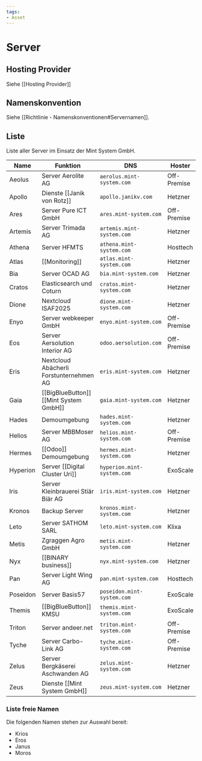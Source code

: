 ```yaml
---
tags:
- Asset
---
```

# Server

## Hosting Provider

Siehe [[Hosting Provider]]

## Namenskonvention

Siehe [[Richtlinie - Namenskonventionen#Servernamen]].

## Liste

Liste aller Server im Einsatz der Mint System GmbH.

| Name     | Funktion                                 | DNS                        | Hoster      |
| -------- | ---------------------------------------- | -------------------------- | ----------- |
| Aeolus   | Server Aerolite AG                       | `aerolus.mint-system.com`  | Off-Premise |
| Apollo   | Dienste [[Janik von Rotz]]               | `apollo.janikv.com`        | Hetzner     |
| Ares     | Server Pure ICT GmbH                     | `ares.mint-system.com`     | Off-Premise |
| Artemis  | Server Trimada AG                        | `artemis.mint-system.com`  | Hetzner     |
| Athena   | Server HFMTS                             | `athena.mint-system.com`   | Hosttech    |
| Atlas    | [[Monitoring]]                           | `atlas.mint-system.com`    | Hetzner     |
| Bia      | Server OCAD AG                           | `bia.mint-system.com`      | Hetzner     |
| Cratos   | Elasticsearch und Coturn                 | `cratos.mint-system.com`   | Hetzner     |
| Dione    | Nextcloud ISAF2025                       | `dione.mint-system.com`    | Hetzner     |
| Enyo     | Server webkeeper GmbH                    | `enyo.mint-system.com`     | Off-Premise |
| Eos      | Server Aersolution Interior AG           | `odoo.aersolution.com`     | Off-Premise |
| Eris     | Nextcloud  Abächerli Forstunternehmen AG | `eris.mint-system.com`     | Hetzner     |
| Gaia     | [[BigBlueButton]] [[Mint System GmbH]]   | `gaia.mint-system.com`     | Hetzner     |
| Hades    | Demoumgebung                             | `hades.mint-system.com`    | Hetzner     |
| Helios   | Server MBBMoser AG                       | `helios.mint-system.com`   | Off-Premise |
| Hermes   | [[Odoo]] Demoumgebung                    | `hermes.mint-system.com`   | Hetzner     |
| Hyperion | Server [[Digital Cluster Uri]]           | `hyperion.mint-system.com` | ExoScale    |
| Iris     | Server Kleinbrauerei Stiär Biär AG       | `iris.mint-system.com`     | Hetzner     |
| Kronos   | Backup Server                            | `kronos.mint-system.com`   | Hetzner     |
| Leto     | Server SATHOM SARL                       | `leto.mint-system.com`     | Klixa       |
| Metis    | Zgraggen Agro GmbH                       | `metis.mint-system.com`    | Hetzner     |
| Nyx      | [[BINARY business]]                      | `nyx.mint-system.com`      | Hetzner     |
| Pan      | Server Light Wing AG                     | `pan.mint-system.com`      | Hosttech    |
| Poseidon | Server Basis57                           | `poseidon.mint-system.com` | ExoScale    |
| Themis   | [[BigBlueButton]] KMSU                   | `themis.mint-system.com`   | ExoScale    |
| Triton   | Server andeer.net                        | `triton.mint-system.com`   | Off-Premise |
| Tyche    | Server Carbo-Link AG                     | `tyche.mint-system.com`    | Off-Premise |
| Zelus    | Server Bergkäserei Aschwanden AG         | `zelus.mint-system.com`    | Hetzner     |
| Zeus     | Dienste [[Mint System GmbH]]             | `zeus.mint-system.com`     | Hetzner     |

### Liste freie Namen

Die folgenden Namen stehen zur Auswahl bereit:

* Krios
* Eros
* Janus
* Moros